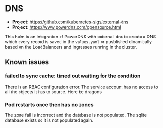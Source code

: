# DNS

* **Project**: https://github.com/kubernetes-sigs/external-dns
* **Project**: https://www.powerdns.com/opensource.html

This helm is an integration of PowerDNS with external-dns to create a DNS
which every record is saved in the `values.yaml` or pusblished dinamically
based on the LoadBalancers and ingresses running in the cluster.

## Known issues

### failed to sync cache: timed out waiting for the condition

There is an RBAC configuration error. The service account has no access to all
the objects it has to source. Here be dragons.

### Pod restarts once then has no zones

The zone fail is incorrect and the database is not populated. The sqlite database
exists so it is not populated again.
